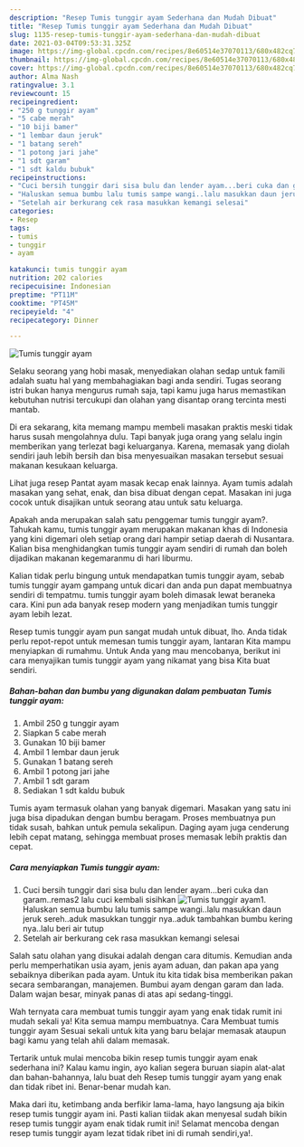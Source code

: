 ```yaml
---
description: "Resep Tumis tunggir ayam Sederhana dan Mudah Dibuat"
title: "Resep Tumis tunggir ayam Sederhana dan Mudah Dibuat"
slug: 1135-resep-tumis-tunggir-ayam-sederhana-dan-mudah-dibuat
date: 2021-03-04T09:53:31.325Z
image: https://img-global.cpcdn.com/recipes/8e60514e37070113/680x482cq70/tumis-tunggir-ayam-foto-resep-utama.jpg
thumbnail: https://img-global.cpcdn.com/recipes/8e60514e37070113/680x482cq70/tumis-tunggir-ayam-foto-resep-utama.jpg
cover: https://img-global.cpcdn.com/recipes/8e60514e37070113/680x482cq70/tumis-tunggir-ayam-foto-resep-utama.jpg
author: Alma Nash
ratingvalue: 3.1
reviewcount: 15
recipeingredient:
- "250 g tunggir ayam"
- "5 cabe merah"
- "10 biji bamer"
- "1 lembar daun jeruk"
- "1 batang sereh"
- "1 potong jari jahe"
- "1 sdt garam"
- "1 sdt kaldu bubuk"
recipeinstructions:
- "Cuci bersih tunggir dari sisa bulu dan lender ayam...beri cuka dan garam..remas2 lalu cuci kembali sisihkan"
- "Haluskan semua bumbu lalu tumis sampe wangi..lalu masukkan daun jeruk sereh..aduk masukkan tunggir nya..aduk tambahkan bumbu kering nya..lalu beri air tutup"
- "Setelah air berkurang cek rasa masukkan kemangi selesai"
categories:
- Resep
tags:
- tumis
- tunggir
- ayam

katakunci: tumis tunggir ayam 
nutrition: 202 calories
recipecuisine: Indonesian
preptime: "PT11M"
cooktime: "PT45M"
recipeyield: "4"
recipecategory: Dinner

---
```



![Tumis tunggir ayam](https://img-global.cpcdn.com/recipes/8e60514e37070113/680x482cq70/tumis-tunggir-ayam-foto-resep-utama.jpg)

Selaku seorang yang hobi masak, menyediakan olahan sedap untuk famili adalah suatu hal yang membahagiakan bagi anda sendiri. Tugas seorang istri bukan hanya mengurus rumah saja, tapi kamu juga harus memastikan kebutuhan nutrisi tercukupi dan olahan yang disantap orang tercinta mesti mantab.

Di era  sekarang, kita memang mampu membeli masakan praktis meski tidak harus susah mengolahnya dulu. Tapi banyak juga orang yang selalu ingin memberikan yang terlezat bagi keluarganya. Karena, memasak yang diolah sendiri jauh lebih bersih dan bisa menyesuaikan masakan tersebut sesuai makanan kesukaan keluarga. 

Lihat juga resep Pantat ayam masak kecap enak lainnya. Ayam tumis adalah masakan yang sehat, enak, dan bisa dibuat dengan cepat. Masakan ini juga cocok untuk disajikan untuk seorang atau untuk satu keluarga.

Apakah anda merupakan salah satu penggemar tumis tunggir ayam?. Tahukah kamu, tumis tunggir ayam merupakan makanan khas di Indonesia yang kini digemari oleh setiap orang dari hampir setiap daerah di Nusantara. Kalian bisa menghidangkan tumis tunggir ayam sendiri di rumah dan boleh dijadikan makanan kegemaranmu di hari liburmu.

Kalian tidak perlu bingung untuk mendapatkan tumis tunggir ayam, sebab tumis tunggir ayam gampang untuk dicari dan anda pun dapat membuatnya sendiri di tempatmu. tumis tunggir ayam boleh dimasak lewat beraneka cara. Kini pun ada banyak resep modern yang menjadikan tumis tunggir ayam lebih lezat.

Resep tumis tunggir ayam pun sangat mudah untuk dibuat, lho. Anda tidak perlu repot-repot untuk memesan tumis tunggir ayam, lantaran Kita mampu menyiapkan di rumahmu. Untuk Anda yang mau mencobanya, berikut ini cara menyajikan tumis tunggir ayam yang nikamat yang bisa Kita buat sendiri.

<!--inarticleads1-->

##### Bahan-bahan dan bumbu yang digunakan dalam pembuatan Tumis tunggir ayam:

1. Ambil 250 g tunggir ayam
1. Siapkan 5 cabe merah
1. Gunakan 10 biji bamer
1. Ambil 1 lembar daun jeruk
1. Gunakan 1 batang sereh
1. Ambil 1 potong jari jahe
1. Ambil 1 sdt garam
1. Sediakan 1 sdt kaldu bubuk


Tumis ayam termasuk olahan yang banyak digemari. Masakan yang satu ini juga bisa dipadukan dengan bumbu beragam. Proses membuatnya pun tidak susah, bahkan untuk pemula sekalipun. Daging ayam juga cenderung lebih cepat matang, sehingga membuat proses memasak lebih praktis dan cepat. 

<!--inarticleads2-->

##### Cara menyiapkan Tumis tunggir ayam:

1. Cuci bersih tunggir dari sisa bulu dan lender ayam...beri cuka dan garam..remas2 lalu cuci kembali sisihkan
<img src="https://img-global.cpcdn.com/steps/8cf36db56bbcfd49/160x128cq70/tumis-tunggir-ayam-langkah-memasak-1-foto.jpg" alt="Tumis tunggir ayam">1. Haluskan semua bumbu lalu tumis sampe wangi..lalu masukkan daun jeruk sereh..aduk masukkan tunggir nya..aduk tambahkan bumbu kering nya..lalu beri air tutup
1. Setelah air berkurang cek rasa masukkan kemangi selesai


Salah satu olahan yang disukai adalah dengan cara ditumis. Kemudian anda perlu memperhatikan usia ayam, jenis ayam aduan, dan pakan apa yang sebaiknya diberikan pada ayam. Untuk itu kita tidak bisa memberikan pakan secara sembarangan, manajemen. Bumbui ayam dengan garam dan lada. Dalam wajan besar, minyak panas di atas api sedang-tinggi. 

Wah ternyata cara membuat tumis tunggir ayam yang enak tidak rumit ini mudah sekali ya! Kita semua mampu membuatnya. Cara Membuat tumis tunggir ayam Sesuai sekali untuk kita yang baru belajar memasak ataupun bagi kamu yang telah ahli dalam memasak.

Tertarik untuk mulai mencoba bikin resep tumis tunggir ayam enak sederhana ini? Kalau kamu ingin, ayo kalian segera buruan siapin alat-alat dan bahan-bahannya, lalu buat deh Resep tumis tunggir ayam yang enak dan tidak ribet ini. Benar-benar mudah kan. 

Maka dari itu, ketimbang anda berfikir lama-lama, hayo langsung aja bikin resep tumis tunggir ayam ini. Pasti kalian tiidak akan menyesal sudah bikin resep tumis tunggir ayam enak tidak rumit ini! Selamat mencoba dengan resep tumis tunggir ayam lezat tidak ribet ini di rumah sendiri,ya!.

